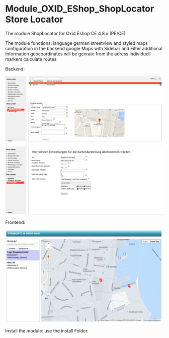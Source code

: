 Module_OXID_EShop_ShopLocator Store Locator
===========================================


The module ShopLocator for Oxid Eshop CE 4.8.x (PE/CE)

The module functions:
language german
streetview and styled maps
configuration in the backend
google Maps with Sidebar and Filter
additional Information
geocoordinates will be genrate from the adress
individuell markers
calculate routes 

Backend:

![ScreenShot](https://raw.githubusercontent.com/philhecht/Module_OXID_EShop_ShopLocator/master/screenshots/backend1.png)

![ScreenShot1](https://raw.githubusercontent.com/philhecht/Module_OXID_EShop_ShopLocator/master/screenshots/backend2.png)

Frontend:

![ScreenShot2](https://raw.githubusercontent.com/philhecht/Module_OXID_EShop_ShopLocator/master/screenshots/frontend.png)


Install the module: use the install Folder.


